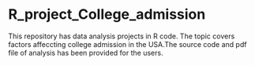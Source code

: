 # R_project_College_admission
This repository has data analysis projects in R code. The topic covers factors affeccting college admission in the USA.The source code and pdf file of analysis has been provided for the users.
